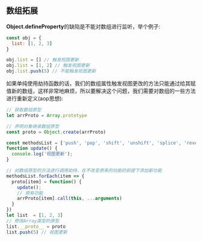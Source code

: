 ## 数组拓展
<strong>Object.defineProperty</strong>的缺陷是不能对数组进行监听，举个例子:

```javascript
const obj = {
  list: [1, 2, 3]
}

obj.list = [] // 触发视图更新
obj.list = [1, 2] // 触发视图更新
obj.list.push(5) // 不能触发视图更新
```

如果单纯使用劫持函数的话，我们的数组属性触发视图更改的方法只能通过给其赋值新的数组，这样非常地麻烦，所以要解决这个问题，我们需要对数组的一些方法进行重新定义(aop思想):

```javascript
// 获取数组原型
let arrProto = Array.prototype

// 声明对象继承数组原型
const proto = Object.create(arrProto)

const methodsList = ['push', 'pop', 'shift', 'unshift', 'splice', 'reverse', 'sort']
function update() {
  console.log('视图更新');
}

// 对数组原型的方法进行调用劫持，在不改变原来的功能的前提下添加新功能
methodsList.forEach(item => {
  proto[item] = function() {
    update();
    // 原有功能
    arrProto[item].call(this, ...arguments)
  }
})
let list  = [1, 2, 3]
// 修改Array类型的原型
list.__proto__ = proto
list.push(5) // 视图更新
```